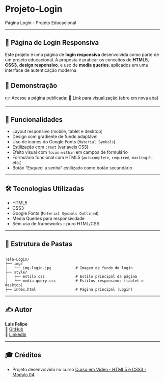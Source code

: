 # Projeto-Login
Página Login - Projeto Educacional

---

## 🔐 Página de Login Responsiva

Este projeto é uma página de **login responsiva** desenvolvida como parte de um projeto educacional. A proposta é praticar os conceitos de **HTML5**, **CSS3**, **design responsivo**, e uso de **media queries**, aplicados em uma interface de autenticação moderna.

## 📸 Demonstração

👉 Acesse a página publicada: [🔗 Link para visualização (abre em nova aba)](https://luisfeelippe.github.io/Projeto-Login/index.html)

---

## 🚀 Funcionalidades

* Layout responsivo (mobile, tablet e desktop)
* Design com gradiente de fundo adaptável
* Uso de ícones do Google Fonts (`Material Symbols`)
* Estilização com `:root` (variáveis CSS)
* Efeito visual com `focus-within` em campos de formulário
* Formulário funcional com HTML5 (`autocomplete`, `required`, `maxlength`, etc.)
* Botão “Esqueci a senha” estilizado como botão secundário

---

## 🛠️ Tecnologias Utilizadas

* HTML5  
* CSS3  
* Google Fonts (`Material Symbols Outlined`)
* Media Queries para responsividade
* Sem uso de frameworks – puro HTML/CSS

---

## 📁 Estrutura de Pastas

```

Tela-Login/
├── img/
│   └── img-login.jpg           # Imagem de fundo do login
├── style/
│   ├── estilo.css              # Estilo principal da página
│   └── media-query.css         # Estilos responsivos (tablet e desktop)
├── index.html                  # Página principal (Login)

```

---

## ✍️ Autor

**Luis Felipe**  
🔗 [GitHub](https://github.com/luisfeelippe)  
🔗 [LinkedIn](https://www.linkedin.com/in/luisfeelippe)

---

## 🎓 Créditos

* Projeto desenvolvido no curso [Curso em Vídeo - HTML5 e CSS3 - Módulo 04](https://www.youtube.com/cursoemvideo)
